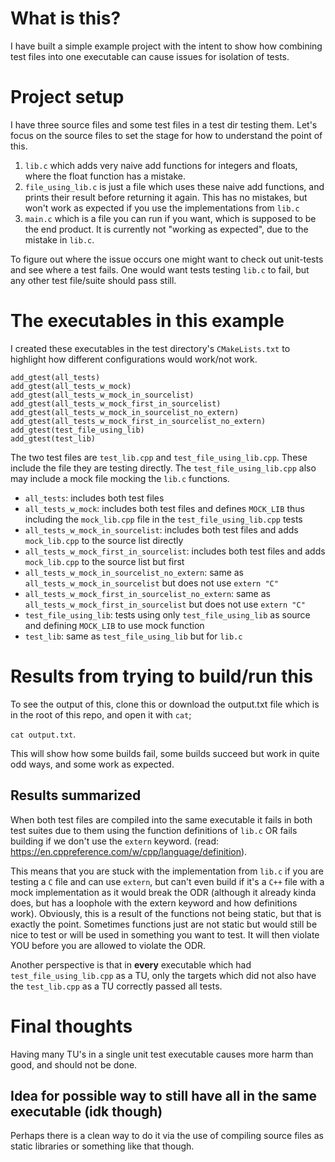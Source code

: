 # What is this?
I have built a simple example project with the intent to show how combining test files into one executable can cause issues for isolation of tests.

# Project setup
I have three source files and some test files in a test dir testing them. Let's focus on the source files to set the stage for how to understand the point of this.

1. `lib.c` which adds very naive add functions for integers and floats, where the float function has a mistake.
2. `file_using_lib.c` is just a file which uses these naive add functions, and prints their result before returning it again. This has no mistakes, but won't work as expected if you use the implementations from `lib.c`
3. `main.c` which is a file you can run if you want, which is supposed to be the end product. It is currently not "working as expected", due to the mistake in `lib.c`. 

To figure out where the issue occurs one might want to check out unit-tests and see where a test fails. One would want tests testing `lib.c` to fail, but any other test file/suite should pass still.

# The executables in this example
I created these executables in the test directory's `CMakeLists.txt` to highlight how different configurations would work/not work.

```
add_gtest(all_tests)
add_gtest(all_tests_w_mock)
add_gtest(all_tests_w_mock_in_sourcelist)
add_gtest(all_tests_w_mock_first_in_sourcelist)
add_gtest(all_tests_w_mock_in_sourcelist_no_extern)
add_gtest(all_tests_w_mock_first_in_sourcelist_no_extern)
add_gtest(test_file_using_lib)
add_gtest(test_lib)
```

The two test files are `test_lib.cpp` and `test_file_using_lib.cpp`. These include the file they are testing directly. The `test_file_using_lib.cpp` also may include a mock file mocking the `lib.c` functions.

- `all_tests`: includes both test files
- `all_tests_w_mock`: includes both test files and defines `MOCK_LIB` thus including the `mock_lib.cpp` file in the `test_file_using_lib.cpp` tests
- `all_tests_w_mock_in_sourcelist`: includes both test files and adds `mock_lib.cpp` to the source list directly
- `all_tests_w_mock_first_in_sourcelist`: includes both test files and adds `mock_lib.cpp` to the source list but first
- `all_tests_w_mock_in_sourcelist_no_extern`: same as `all_tests_w_mock_in_sourcelist` but does not use `extern "C"`
- `all_tests_w_mock_first_in_sourcelist_no_extern`: same as `all_tests_w_mock_first_in_sourcelist` but does not use `extern "C"`
- `test_file_using_lib`: tests using only `test_file_using_lib` as source and defining `MOCK_LIB` to use mock function
- `test_lib`: same as `test_file_using_lib` but for `lib.c`

# Results from trying to build/run this
To see the output of this, clone this or download the output.txt file which is in the root of this repo, and open it with `cat`;

`cat output.txt`.

This will show how some builds fail, some builds succeed but work in quite odd ways, and some work as expected.

## Results summarized
When both test files are compiled into the same executable it fails in both test suites due to them using the function definitions of `lib.c` OR fails building if we don't use the `extern` keyword. (read: https://en.cppreference.com/w/cpp/language/definition).

This means that you are stuck with the implementation from `lib.c` if you are testing a `C` file and can use `extern`, but can't even build if it's a `C++` file with a mock implementation as it would break the ODR (although it already kinda does, but has a loophole with the extern keyword and how definitions work). Obviously, this is a result of the functions not being static, but that is exactly the point. Sometimes functions just are not static but would still be nice to test or will be used in something you want to test. It will then violate YOU before you are allowed to violate the ODR.

Another perspective is that in **every** executable which had `test_file_using_lib.cpp` as a TU, only the targets which did not also have the `test_lib.cpp` as a TU correctly passed all tests.

# Final thoughts
Having many TU's in a single unit test executable causes more harm than good, and should not be done. 

## Idea for possible way to still have all in the same executable (idk though)
Perhaps there is a clean way to do it via the use of compiling source files as static libraries or something like that though.
